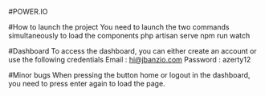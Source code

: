 #POWER.IO


#How to launch the project
You need to launch the two commands simultaneously to load the components
php artisan serve 
npm run watch


#Dashboard
To access the dashboard, you can either create an account or use the following credentials
Email : hi@jbanzio.com
Password : azerty12

#Minor bugs
When pressing the button home or logout in the dashboard, you need to press enter again to load the page.
